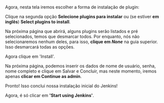 Agora, nesta tela iremos escolher a forma de instalação de plugin:

Clique na segunda opção **Selecione plugins para instalar** ou (se estiver **em inglês**) **Select plugins to install**.

Na próxima página que abrirá, alguns plugins serão listados e pré selecionados, temos que desmarcar todos. Por enquanto, nós não selecionaremos nenhum deles, para isso, **clique em *None*** na guia superior. Isso desmarcará todas as opções.

Agora clique em 'Install'.

Na próxima página, podemos inserir os dados de nome de usuário, senha, nome completo e clique em Salvar e Concluir, mas neste momento, iremos apenas **clicar em Continue as admin**.

Pronto! Isso conclui nossa instalação inicial do Jenkins!

Agora, é só clicar em **'Start using Jenkins'**.
